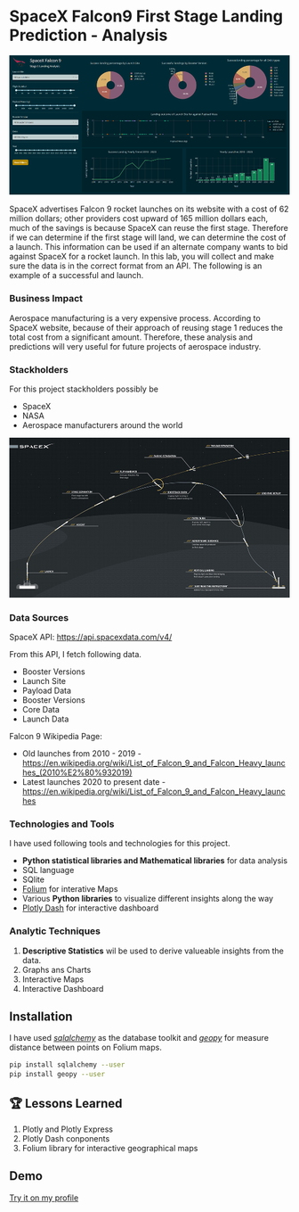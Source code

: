 
# SpaceX Falcon9 First Stage Landing Prediction - Analysis
![Logo](https://github.com/tharangachaminda/Falcon9_First_stage_Landing/blob/main/Dash.png)

SpaceX advertises Falcon 9 rocket launches on its website with a cost of 62 million dollars; other providers cost upward of 165 million dollars each, much of the savings is because SpaceX can reuse the first stage. Therefore if we can determine if the first stage will land, we can determine the cost of a launch. This information can be used if an alternate company wants to bid against SpaceX for a rocket launch. In this lab, you will collect and make sure the data is in the correct format from an API. The following is an example of a successful and launch.

### Business Impact
Aerospace manufacturing is a very expensive process. According to SpaceX website, because of their approach of reusing stage 1 reduces the total cost from a significant amount. Therefore, these analysis and predictions will very useful for future projects of aerospace industry.

### Stackholders
For this project stackholders possibly be
- SpaceX
- NASA
- Aerospace manufacturers around the world

![Logo](https://github.com/tharangachaminda/Falcon9_First_stage_Landing/blob/main/f9_landing.jpg)

### Data Sources
SpaceX API: https://api.spacexdata.com/v4/

From this API, I fetch following data.
- Booster Versions
- Launch Site
- Payload Data
- Booster Versions
- Core Data
- Launch Data

Falcon 9 Wikipedia Page: 
- Old launches from 2010 - 2019 - https://en.wikipedia.org/wiki/List_of_Falcon_9_and_Falcon_Heavy_launches_(2010%E2%80%932019)
- Latest launches 2020 to present date - https://en.wikipedia.org/wiki/List_of_Falcon_9_and_Falcon_Heavy_launches

### Technologies and Tools
I have used following tools and technologies for this project.
- **Python statistical libraries and Mathematical libraries** for data analysis
- SQL language
- SQlite
- [Folium](https://python-visualization.github.io/folium/) for interative Maps
- Various **Python libraries** to visualize different insights along the way
- [Plotly Dash](https://dash.plotly.com/) for interactive dashboard

### Analytic Techniques
1. **Descriptive Statistics** wil be used to derive valueable insights from the data.
2. Graphs ans Charts
3. Interactive Maps
4. Interactive Dashboard


## Installation

I have used [*sqlalchemy*](https://www.sqlalchemy.org/) as the database toolkit and [*geopy*](https://geopy.readthedocs.io/)  for measure distance between points on Folium maps. 

```bash
pip install sqlalchemy --user
pip install geopy --user
```
    
## 🏆 Lessons Learned

1. Plotly and Plotly Express
2. Plotly Dash conponents
3. Folium library for interactive geographical maps

## Demo
[Try it on my profile](http://ec2-34-215-236-233.us-west-2.compute.amazonaws.com/falcon9_dashboard)